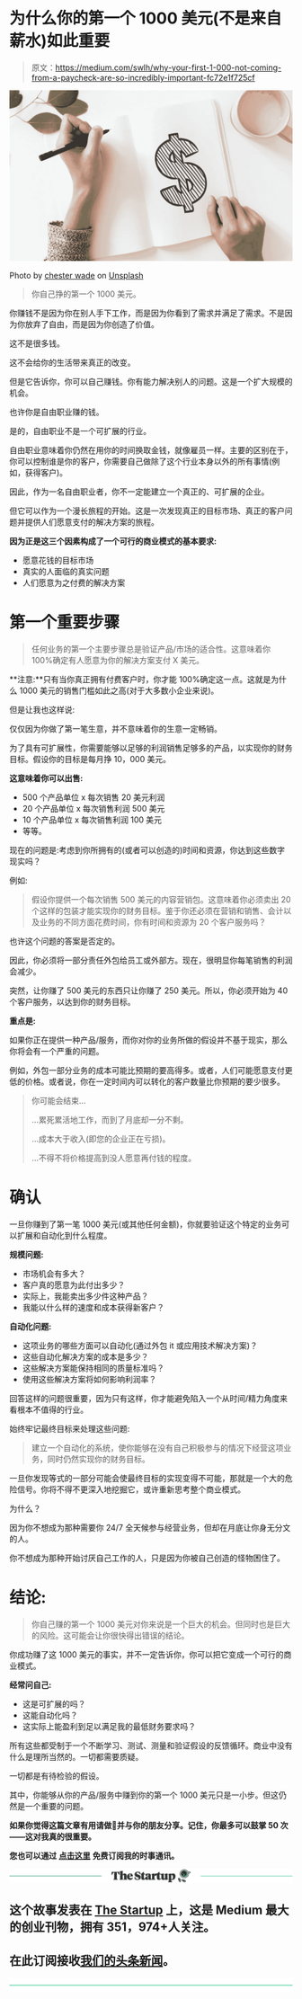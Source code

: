 # 为什么你的第一个 1000 美元(不是来自薪水)如此重要

> 原文：<https://medium.com/swlh/why-your-first-1-000-not-coming-from-a-paycheck-are-so-incredibly-important-fc72e1f725cf>

![](img/77775b8c8cb651aaa3edc85c241c7544.png)

Photo by [chester wade](https://unsplash.com/photos/0AlE0lFaKF8?utm_source=unsplash&utm_medium=referral&utm_content=creditCopyText) on [Unsplash](https://unsplash.com/search/photos/angry?utm_source=unsplash&utm_medium=referral&utm_content=creditCopyText)

> 你自己挣的第一个 1000 美元。

你赚钱不是因为你在别人手下工作，而是因为你看到了需求并满足了需求。不是因为你放弃了自由，而是因为你创造了价值。

这不是很多钱。

这不会给你的生活带来真正的改变。

但是它告诉你，你可以自己赚钱。你有能力解决别人的问题。这是一个扩大规模的机会。

也许你是自由职业赚的钱。

是的，自由职业不是一个可扩展的行业。

自由职业意味着你仍然在用你的时间换取金钱，就像雇员一样。主要的区别在于，你可以控制谁是你的客户，你需要自己做除了这个行业本身以外的所有事情(例如，获得客户)。

因此，作为一名自由职业者，你不一定能建立一个真正的、可扩展的企业。

但它可以作为一个漫长旅程的开始。这是一次发现真正的目标市场、真正的客户问题并提供人们愿意支付的解决方案的旅程。

**因为正是这三个因素构成了一个可行的商业模式的基本要求:**

*   愿意花钱的目标市场
*   真实的人面临的真实问题
*   人们愿意为之付费的解决方案

# 第一个重要步骤

> 任何业务的第一个主要步骤总是验证产品/市场的适合性。这意味着你 100%确定有人愿意为你的解决方案支付 X 美元。

**注意:**只有当你真正拥有付费客户时，你才能 100%确定这一点。这就是为什么 1000 美元的销售门槛如此之高(对于大多数小企业来说)。

但是让我也这样说:

仅仅因为你做了第一笔生意，并不意味着你的生意一定畅销。

为了具有可扩展性，你需要能够以足够的利润销售足够多的产品，以实现你的财务目标。假设你的目标是每月挣 10，000 美元。

**这意味着你可以出售:**

*   500 个产品单位 x 每次销售 20 美元利润
*   20 个产品单位 x 每次销售利润 500 美元
*   10 个产品单位 x 每次销售利润 100 美元
*   等等。

现在的问题是:考虑到你所拥有的(或者可以创造的)时间和资源，你达到这些数字现实吗？

例如:

> 假设你提供一个每次销售 500 美元的内容营销包。这意味着你必须卖出 20 个这样的包装才能实现你的财务目标。鉴于你还必须在营销和销售、会计以及业务的不同方面花费时间，你有时间和资源为 20 个客户服务吗？

也许这个问题的答案是否定的。

因此，你必须将一部分责任外包给员工或外部方。现在，很明显你每笔销售的利润会减少。

突然，让你赚了 500 美元的东西只让你赚了 250 美元。所以，你必须开始为 40 个客户服务，以达到你的财务目标。

**重点是:**

如果你正在提供一种产品/服务，而你对你的业务所做的假设并不基于现实，那么你将会有一个严重的问题。

例如，外包一部分业务的成本可能比预期的要高得多。或者，人们可能愿意支付更低的价格。或者说，你在一定时间内可以转化的客户数量比你预期的要少很多。

> 你可能会结束…
> 
> …累死累活地工作，而到了月底却一分不剩。
> 
> …成本大于收入(即您的企业正在亏损)。
> 
> …不得不将价格提高到没人愿意再付钱的程度。

# 确认

一旦你赚到了第一笔 1000 美元(或其他任何金额)，你就要验证这个特定的业务可以扩展和自动化到什么程度。

**规模问题:**

*   市场机会有多大？
*   客户真的愿意为此付出多少？
*   实际上，我能卖出多少件这种产品？
*   我能以什么样的速度和成本获得新客户？

**自动化问题:**

*   这项业务的哪些方面可以自动化(通过外包 it 或应用技术解决方案)？
*   这些自动化解决方案的成本是多少？
*   这些解决方案能保持相同的质量标准吗？
*   使用这些解决方案将如何影响利润率？

回答这样的问题很重要，因为只有这样，你才能避免陷入一个从时间/精力角度来看根本不值得的行业。

始终牢记最终目标来处理这些问题:

> 建立一个自动化的系统，使你能够在没有自己积极参与的情况下经营这项业务，同时仍然实现你的财务目标。

一旦你发现等式的一部分可能会使最终目标的实现变得不可能，那就是一个大的危险信号。你将不得不更深入地挖掘它，或许重新思考整个商业模式。

为什么？

因为你不想成为那种需要你 24/7 全天候参与经营业务，但却在月底让你身无分文的人。

你不想成为那种开始讨厌自己工作的人，只是因为你被自己创造的怪物困住了。

# 结论:

> 你自己赚的第一个 1000 美元对你来说是一个巨大的机会。但同时也是巨大的风险。这可能会让你很快得出错误的结论。

你成功赚了这 1000 美元的事实，并不一定告诉你，你可以把它变成一个可行的商业模式。

**经常问自己:**

*   这是可扩展的吗？
*   这能自动化吗？
*   这实际上能盈利到足以满足我的最低财务要求吗？

所有这些都受制于一个不断学习、测试、测量和验证假设的反馈循环。商业中没有什么是理所当然的。一切都需要质疑。

一切都是有待检验的假设。

其中，你能够从你的产品/服务中赚到你的第一个 1000 美元只是一小步。但这仍然是一个重要的问题。

**如果你觉得这篇文章有用请做👏并与你的朋友分享。记住，你最多可以鼓掌 50 次——这对我真的很重要。**

**您也可以通过** [**点击这里**](https://mailchi.mp/b0d1e1fba452/struggle-first-thrive-later) **免费订阅我的时事通讯。**

[![](img/308a8d84fb9b2fab43d66c117fcc4bb4.png)](https://medium.com/swlh)

## 这个故事发表在 [The Startup](https://medium.com/swlh) 上，这是 Medium 最大的创业刊物，拥有 351，974+人关注。

## 在此订阅接收[我们的头条新闻](http://growthsupply.com/the-startup-newsletter/)。

[![](img/b0164736ea17a63403e660de5dedf91a.png)](https://medium.com/swlh)